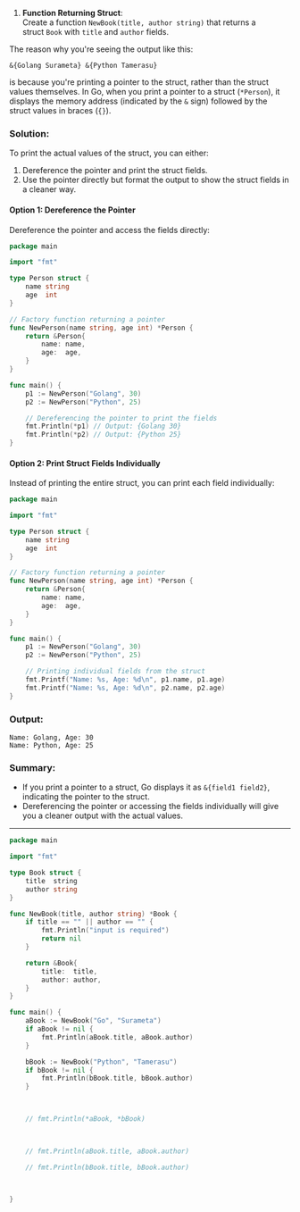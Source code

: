 1. **Function Returning Struct**:  
    Create a function `NewBook(title, author string)` that returns a struct `Book` with `title` and `author` fields.


The reason why you're seeing the output like this:

```
&{Golang Surameta} &{Python Tamerasu}
```

is because you're printing a pointer to the struct, rather than the struct values themselves. In Go, when you print a pointer to a struct (`*Person`), it displays the memory address (indicated by the `&` sign) followed by the struct values in braces (`{}`).

### Solution:
To print the actual values of the struct, you can either:
1. Dereference the pointer and print the struct fields.
2. Use the pointer directly but format the output to show the struct fields in a cleaner way.

#### Option 1: Dereference the Pointer
Dereference the pointer and access the fields directly:

```go
package main

import "fmt"

type Person struct {
	name string
	age  int
}

// Factory function returning a pointer
func NewPerson(name string, age int) *Person {
	return &Person{
		name: name,
		age:  age,
	}
}

func main() {
	p1 := NewPerson("Golang", 30)
	p2 := NewPerson("Python", 25)

	// Dereferencing the pointer to print the fields
	fmt.Println(*p1) // Output: {Golang 30}
	fmt.Println(*p2) // Output: {Python 25}
}
```

#### Option 2: Print Struct Fields Individually
Instead of printing the entire struct, you can print each field individually:

```go
package main

import "fmt"

type Person struct {
	name string
	age  int
}

// Factory function returning a pointer
func NewPerson(name string, age int) *Person {
	return &Person{
		name: name,
		age:  age,
	}
}

func main() {
	p1 := NewPerson("Golang", 30)
	p2 := NewPerson("Python", 25)

	// Printing individual fields from the struct
	fmt.Printf("Name: %s, Age: %d\n", p1.name, p1.age)
	fmt.Printf("Name: %s, Age: %d\n", p2.name, p2.age)
}
```

### Output:

```
Name: Golang, Age: 30
Name: Python, Age: 25
```

### Summary:
- If you print a pointer to a struct, Go displays it as `&{field1 field2}`, indicating the pointer to the struct.
- Dereferencing the pointer or accessing the fields individually will give you a cleaner output with the actual values.
---
```go
package main

import "fmt"

type Book struct {
    title  string
    author string
}

func NewBook(title, author string) *Book {
    if title == "" || author == "" {
        fmt.Println("input is required")
        return nil
    }

    return &Book{
        title:  title,
        author: author,
    }
}

func main() {
    aBook := NewBook("Go", "Surameta")
    if aBook != nil {
        fmt.Println(aBook.title, aBook.author)
    }

    bBook := NewBook("Python", "Tamerasu")
    if bBook != nil {
        fmt.Println(bBook.title, bBook.author)
    }

  

    // fmt.Println(*aBook, *bBook)

  

    // fmt.Println(aBook.title, aBook.author)

    // fmt.Println(bBook.title, bBook.author)

  

}
```